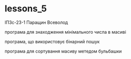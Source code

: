 # lessons_5

ІПЗс-23-1 Паращин Всеволод

програма для знаходження мінімального числа в масиві

програма, що використовує бінарний пошук

програма для сортування масиву метедом бульбашки
